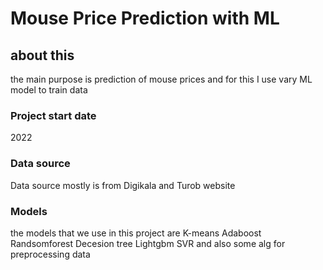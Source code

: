 # Mouse Price Prediction with ML

## about this
the main purpose is prediction of mouse prices and for this I use vary ML model to train data 
### Project start date
2022
### Data source
Data source mostly is from Digikala and Turob website

### Models
the models that we use in this project are 
K-means
Adaboost
Randsomforest
Decesion tree
Lightgbm
SVR
and also some alg for preprocessing data

